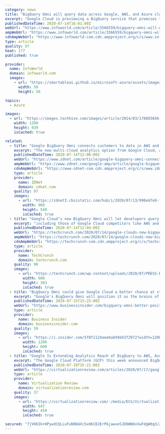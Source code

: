 ```yaml
---
category: news
title: "BigQuery Omni will query data across Google, AWS, and Azure clouds"
excerpt: "Google Cloud is previewing a BigQuery service that promises to eliminate painful and costly data movement by querying the data in place"
publishedDateTime: 2020-07-14T16:01:00Z
webUrl: "https://www.infoworld.com/article/3566559/bigquery-omni-will-query-data-across-google-aws-and-azure-clouds.html"
ampWebUrl: "https://www.infoworld.com/article/3566559/bigquery-omni-will-query-data-across-google-aws-and-azure-clouds.amp.html"
cdnAmpWebUrl: "https://www-infoworld-com.cdn.ampproject.org/c/s/www.infoworld.com/article/3566559/bigquery-omni-will-query-data-across-google-aws-and-azure-clouds.amp.html"
type: article
quality: 97
heat: 177
published: true

provider:
  name: InfoWorld
  domain: infoworld.com
  images:
    - url: "https://smartableai.github.io/microsoft-azure/assets/images/organizations/infoworld.com-50x50.jpg"
      width: 50
      height: 50

topics:
  - Azure

images:
  - url: "https://images.techhive.com/images/article/2014/03/178803656-100249440-large.jpg"
    width: 1200
    height: 939
    isCached: true

related:
  - title: "Google BigQuery Omni connects customers to data in AWS and Azure"
    excerpt: "The new multi-cloud analytics option from Google Cloud, announced at the company's Cloud Next virtual conference, allows BigQuery to run in other clouds, query data there, and shuttle the results back to the mother ship."
    publishedDateTime: 2020-07-14T12:00:00Z
    webUrl: "https://www.zdnet.com/article/google-bigquery-omni-connects-customers-to-data-in-aws-and-azure/"
    ampWebUrl: "https://www.zdnet.com/google-amp/article/google-bigquery-omni-connects-customers-to-data-in-aws-and-azure/"
    cdnAmpWebUrl: "https://www-zdnet-com.cdn.ampproject.org/c/s/www.zdnet.com/google-amp/article/google-bigquery-omni-connects-customers-to-data-in-aws-and-azure/"
    type: article
    provider:
      name: ZDNet
      domain: zdnet.com
    quality: 97
    images:
      - url: "https://zdnet3.cbsistatic.com/hub/i/2020/07/13/990e67e9-f496-4dab-805d-dcc1399d8b4d/explore-bigquery-omni-under-the-hood.png"
        width: 960
        height: 540
        isCached: true
  - title: "Google Cloud’s new BigQuery Omni will let developers query data in GCP, AWS and Azure"
    excerpt: "including those of Google Cloud competitors like AWS and Microsoft Azure — though for now, the service only supports AWS, with Azure support coming later. Using a unified interface, developers ..."
    publishedDateTime: 2020-07-14T12:04:00Z
    webUrl: "https://techcrunch.com/2020/07/14/google-clouds-new-bigquery-omni-will-let-developers-query-data-in-gcp-aws-and-azure/"
    ampWebUrl: "https://techcrunch.com/2020/07/14/google-clouds-new-bigquery-omni-will-let-developers-query-data-in-gcp-aws-and-azure/amp/"
    cdnAmpWebUrl: "https://techcrunch-com.cdn.ampproject.org/c/s/techcrunch.com/2020/07/14/google-clouds-new-bigquery-omni-will-let-developers-query-data-in-gcp-aws-and-azure/amp/"
    type: article
    provider:
      name: TechCrunch
      domain: techcrunch.com
    quality: 90
    images:
      - url: "https://techcrunch.com/wp-content/uploads/2020/07/PRESS-BigQuery-Omni-architecture.png?w=680"
        width: 680
        height: 383
        isCached: true
  - title: "BigQuery Omni could give Google Cloud a better chance at stealing market share from AWS and Microsoft Azure"
    excerpt: "Google's BigQuery Omni will position it as the brains of multicloud operations, which could help Google steal market share from Amazon and Microsoft."
    publishedDateTime: 2020-07-15T15:25:00Z
    webUrl: "https://www.businessinsider.com/bigquery-omni-better-positions-google-cloud-against-aws-and-azure-2020-7"
    type: article
    provider:
      name: Business Insider
      domain: businessinsider.com
    quality: 59
    images:
      - url: "https://i.insider.com/5f0f1124aee6a849d43f2972?width=1200&format=jpeg"
        width: 1200
        height: 600
        isCached: true
  - title: "Google Is Extending Analytics Reach of BigQuery to AWS, Azure"
    excerpt: "The Google Cloud Platform (GCP) this week announced BigQuery Omni, a multi-cloud analytics solution that will work with data stored in the GCP, Amazon Web Services (AWS) and Microsoft Azure. Currently, users of the BigQuery data warehouse can only work on ..."
    publishedDateTime: 2020-07-18T15:21:00Z
    webUrl: "https://virtualizationreview.com/articles/2020/07/17/google-bigquery-omni.aspx"
    type: article
    provider:
      name: Virtualization Review
      domain: virtualizationreview.com
    quality: 37
    images:
      - url: "https://virtualizationreview.com/-/media/ECG/VirtualizationReview/Images/IntroImages2017/0717vrcm_CTOOpinion.jpg"
        width: 647
        height: 450
        isCached: true

secured: "7jV6KIk+HPywdCQLLuFuN9DAXc5x06CBJErPGjawveSJD0WNOxVwFdgW0q3/Z8N0vczWMvwYREkFs5ffVp+5KoQnW/VRAZ3xuN7Dt3Ijb/ON3XltcouJ975bvmyMlQDNbWjhMa5ZCGg1Zcryjb0YRhfxf4cZENdamHPZCE6dxU5LzWcvvVqWye9z2e2xAt3AJlVwpVQQPyJg7cITFIKxV/XyeBhIiQT+f/he7qQ1oY5620NLJ4SVGC3KuS3lmt+gbugDpilgkUMLybh4+Z663fQdSYZR1jJl0UGBrZRKMZK1FYjO2W8v+R/r9giH/1jLRr4r1QOK5CBWdcFnrMJOEg==;qbSUeUtjaknzIdHVPzjMcw=="
---
```


